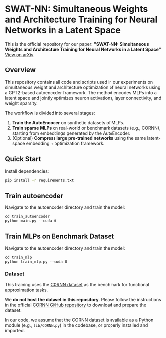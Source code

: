 # SWAT-NN: Simultaneous Weights and Architecture Training for Neural Networks in a Latent Space

This is the official repository for our paper:
**"SWAT-NN: Simultaneous Weights and Architecture Training for Neural Networks in a Latent Space"**  
[View on arXiv](https://arxiv.org/abs/2506.08270)

## Overview

This repository contains all code and scripts used in our experiments on simultaneous weight and architecture optimization of neural networks using a GPT2-based autoencoder framework. The method encodes MLPs into a latent space and jointly optimizes neuron activations, layer connectivity, and weight sparsity.

The workflow is divided into several stages:

1. **Train the AutoEncoder** on synthetic datasets of MLPs.
2. **Train sparse MLPs** on real-world or benchmark datasets (e.g., CORNN), starting from embeddings generated by the AutoEncoder.
3. (Optional) **Compress large pre-trained networks** using the same latent-space embedding + optimization framework.


## Quick Start

Install dependencies:

```bash
pip install -r requirements.txt
```


## Train autoencoder

Navigate to the autoencoder directory and train the model:
```
cd train_autoencoder
python main.py --cuda 0
```


## Train MLPs on Benchmark Dataset

Navigate to the autoencoder directory and train the model:
```
cd train_mlp
python train_mlp.py --cuda 0
```

### Dataset

This training uses the [CORNN dataset](https://github.com/CWCleghornAI/CORNN.git) as the benchmark for functional approximation tasks.

We **do not host the dataset in this repository**. Please follow the instructions in the official [CORNN GitHub repository](https://github.com/CWCleghornAI/CORNN.git) to download and prepare the dataset.

In our code, we assume that the CORNN dataset is available as a Python module (e.g., `lib/CORNN.py`) in the codebase, or properly installed and imported.

